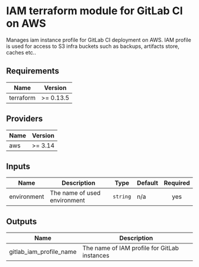 # IAM terraform module for GitLab CI on AWS

Manages iam instance profile for GitLab CI deployment on AWS.
IAM profile is used for access to S3 infra buckets such as backups, artifacts store, caches etc..

## Requirements

| Name | Version |
|------|---------|
| terraform | >= 0.13.5 |

## Providers

| Name | Version |
|------|---------|
| aws | >= 3.14 |

## Inputs

| Name | Description | Type | Default | Required |
|------|-------------|------|---------|:--------:|
| environment | The name of used environment | `string` | n/a | yes |

## Outputs

| Name | Description |
|------|-------------|
| gitlab\_iam\_profile\_name | The name of IAM profile for GitLab instances |

